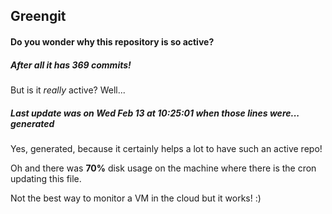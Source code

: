 ## Greengit

#### Do you wonder why this repository is so active?

##### After all it has 369 commits!

But is it *really* active? Well...

##### Last update was on Wed Feb 13 at 10:25:01 when those lines were... generated

Yes, generated, because it certainly helps a lot to have such an active repo!

Oh and there was **70%** disk usage on the machine
where there is the cron updating this file.

Not the best way to monitor a VM in the cloud but it works! :)
